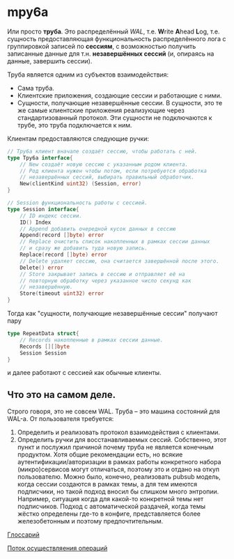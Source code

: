 # mpy6a

Или просто **труба**. Это распределённый *WAL*, т.е. **W**rite **A**head **L**og, т.е. сущность предоставляющая
функциональность распределённого лога с группировкой записей по **сессиям**, с возможностью получить записанные 
данные для т.н. **незавершённых сессий** (и, опираясь на данные, завершить сессии).

Труба является одним из субъектов взаимодействия:

* Сама труба.
* Клиентские приложения, создающие сессии и работающие с ними.
* Сущности, получающие незавершённые сессии. В сущности, это те же самые клиентские приложения реализующие
  через стандартизованный протокол. Эти сущности не подключаются к трубе, это труба подключается к ним.

Клиентам предоставляются следующие ручки:

```go
// Tpy6a клиент вначале создаёт сессию, чтобы работать с ней.
type Tpy6a interface{
	// New создаёт новую сессию с указанным родом клиента.
	// Род клиента нужен чтобы потом, если потребуется обработка
	// незавершённых сессий, выбирать правильный обработчик.
	New(clientKind uint32) (Session, error)
}

// Session функциональность работы с сессией.
type Session interface{
	// ID индекс сессии.
	ID() Index
	// Append добавить очередной кусок данных в сессию
	Append(record []byte) error
	// Replace очистить список накопленных в рамках сессии данных
	// и сразу же добавить туда новую запись.
	Replace(record []byte) error
	// Delete удаляет сессию, она считается завершённой после этого.
	Delete() error
	// Store закрывает запись в сессию и отправляет её на
    // повторную обработку через указанное число секунд как
	// незавершённую.
	Store(timeout uint32) error
}
```

Тогда как "сущности, получающие незавершённые сессии" получают пару

```go
type RepeatData struct{
	// Records накопленные в рамках сессии данные.
	Records [][]byte
	Session Session
}
```
и далее работают с сессией как обычные клиенты.

## Что это на самом деле.

Строго говоря, это не совсем WAL. Труба – это машина состояний для WAL-а.
От пользователя требуется:

1. Определить и реализовать протокол взаимодействия с клиентами.
2. Определить ручки для восстанавливаемых сессий. Собственно, этот пункт и послужил причиной почему труба не является
   конечным продуктом. Хотя общие рекомендации есть, но всякие аутентификации/авторизации в рамках работы конкретного
   набора (микро)сервисов могут отличаться, поэтому это и отдано на откуп пользователю. 
   Можно было, конечно, реализовать pubsub модель, когда сессии создаются в рамках темы, а для тем имеются подписчики,
   но такой подход вносил бы слишком много энтропии. Например, ситуация когда для какой-то конкретной темы нет
   подписчиков. Подход с автоматической раздачей, когда темы жёстко определены где-то в конфиге, представляется более
   железобетонным и поэтому предпочтительным.

[Глоссарий](docs/glossary.md)

[Поток осуществляения операций](docs/lld/operations_flow.md)
